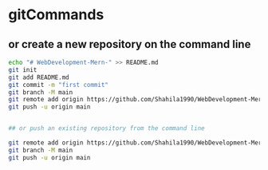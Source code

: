 # gitCommands

## or create a new repository on the command line

```sh
echo "# WebDevelopment-Mern-" >> README.md
git init
git add README.md
git commit -m "first commit"
git branch -M main
git remote add origin https://github.com/Shahila1990/WebDevelopment-Mern-.git
git push -u origin main


## or push an existing repository from the command line

git remote add origin https://github.com/Shahila1990/WebDevelopment-Mern-.git
git branch -M main
git push -u origin main
